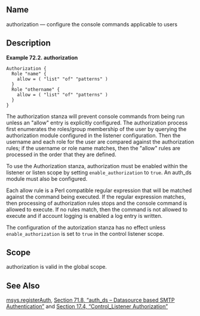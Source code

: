 <a name="conf.ref.authorization"></a>
## Name

authorization — configure the console commands applicable to users

<a name="idp23548720"></a>
## Description

<a name="example.authorization.3"></a>

**Example 72.2. authorization**

```
Authorization {
  Role "name" {
    allow = ( "list" "of" "patterns" )
  }
  Role "othername" {
    allow = ( "list" "of" "patterns" )
  }
}
```

The authorization stanza will prevent console commands from being run unless an "allow" entry is explicitly configured. The authorization process first enumerates the roles/group membership of the user by querying the authorization module configured in the listener configuration. Then the username and each role for the user are compared against the authorization rules; if the username or role name matches, then the "allow" rules are processed in the order that they are defined.

To use the Authorization stanza, authorization must be enabled within the listener or listen scope by setting `enable_authorization` to `true`. An auth_ds module must also be configured.

Each allow rule is a Perl compatible regular expression that will be matched against the command being executed. If the regular expression matches, then processing of authorization rules stops and the console command is allowed to execute. If no rules match, then the command is not allowed to execute and if account logging is enabled a log entry is written.

The configuration of the autorization stanza has no effect unless `enable_authorization` is set to `true` in the control listener scope.

<a name="idp23556848"></a>
## Scope

authorization is valid in the global scope.

<a name="idp23558608"></a>
## See Also

[msys.registerAuth](lua.ref.msys.registerAuth.php "msys.registerAuth"), [Section 71.8, “auth_ds – Datasource based SMTP Authentication”](modules.auth_ds.php "71.8. auth_ds – Datasource based SMTP Authentication") and [Section 17.4, “Control_Listener Authorization”](control_authz.php "17.4. Control_Listener Authorization")
